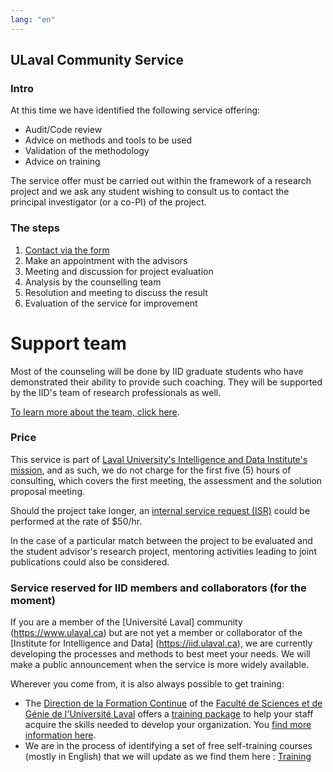 ```yaml
---
lang: "en"
---
```


## ULaval Community Service

### Intro

At this time we have identified the following service offering: 
* Audit/Code review
* Advice on methods and tools to be used
* Validation of the methodology 
* Advice on training

The service offer must be carried out within the framework of a research project and we ask any student wishing to consult us to contact the principal investigator (or a co-PI) of the project. 

### The steps 

1. [Contact via the form](https://forms.office.com/r/jhLM8nwZu8)
2. Make an appointment with the advisors
3. Meeting and discussion for project evaluation
4. Analysis by the counselling team
5. Resolution and meeting to discuss the result
6. Evaluation of the service for improvement

# Support team

Most of the counseling will be done by IID graduate students who have demonstrated their ability to provide such coaching. They will be supported by the IID's team of research professionals as well. 

[To learn more about the team, click here](./team.md).

### Price

This service is part of [Laval University's Intelligence and Data Institute's mission](https://iid.ulaval.ca/a-propos/#Missions-et-objectifs), and as such, we do not charge for the first five (5) hours of consulting, which covers the first meeting, the assessment and the solution proposal meeting. 

Should the project take longer, an [internal service request (ISR)](./dsi.md) could be performed at the rate of $50/hr.

In the case of a particular match between the project to be evaluated and the student advisor's research project, mentoring activities leading to joint publications could also be considered.

### Service reserved for IID members and collaborators (for the moment)

If you are a member of the [Université Laval] community (https://www.ulaval.ca) but are not yet a member or collaborator of the [Institute for Intelligence and Data] (https://iid.ulaval.ca), we are currently developing the processes and methods to best meet your needs. We will make a public announcement when the service is more widely available.

Wherever you come from, it is also always possible to get training:
* The [Direction de la Formation Continue]() of the [Faculté de Sciences et de Génie de l'Université Laval]() offers a [training package]() to help your staff acquire the skills needed to develop your organization. You [find more information here]().
* We are in the process of identifying a set of free self-training courses (mostly in English) that we will update as we find them here : [Training](./pages/training.md)
